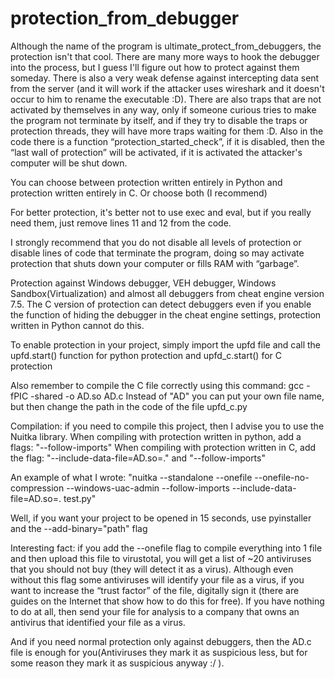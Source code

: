 # protection_from_debugger
Although the name of the program is ultimate_protect_from_debuggers, the protection isn't that cool. There are many more ways to hook the debugger into the process, but I guess I'll figure out how to protect against them someday. There is also a very weak defense against intercepting data sent from the server (and it will work if the attacker uses wireshark and it doesn't occur to him to rename the executable :D). There are also traps that are not activated by themselves in any way, only if someone curious tries to make the program not terminate by itself, and if they try to disable the traps or protection threads, they will have more traps waiting for them :D. Also in the code there is a function “protection_started_check”, if it is disabled, then the “last wall of protection” will be activated, if it is activated the attacker's computer will be shut down.

You can choose between protection written entirely in Python and protection written entirely in C.
Or choose both (I recommend)

For better protection, it's better not to use exec and eval, but if you really need them, just remove lines 11 and 12 from the code.

I strongly recommend that you do not disable all levels of protection or disable lines of code that terminate the program, 
doing so may activate protection that shuts down your computer or fills RAM with “garbage”.

Protection against Windows debugger, VEH debugger, Windows Sandbox(Virtualization) and almost all debuggers from cheat engine version 7.5.
The C version of protection can detect debuggers even if you enable the function of hiding the debugger in the cheat engine settings, 
protection written in Python cannot do this.

To enable protection in your project, simply import the upfd file and call the upfd.start() function for python protection
and upfd_c.start() for C protection

Also remember to compile the C file correctly using this command: gcc -fPIC -shared -o AD.so AD.c
Instead of "AD" you can put your own file name, but then change the path in the code of the file upfd_с.py

Compilation: if you need to compile this project, then I advise you to use the Nuitka library. 
When compiling with protection written in python, add a flags: "--follow-imports"
When compiling with protection written in C, add the flag: "--include-data-file=AD.so=." and "--follow-imports"

An example of what I wrote: "nuitka --standalone --onefile --onefile-no-compression --windows-uac-admin --follow-imports --include-data-file=AD.so=. test.py"

Well, if you want your project to be opened in 15 seconds, use pyinstaller and the --add-binary="path" flag

Interesting fact: if you add the --onefile flag to compile everything 
into 1 file and then upload this file to virustotal, 
you will get a list of ~20 antiviruses that you should not buy (they will detect it as a virus). 
Although even without this flag some antiviruses will identify your file as a virus, if you want to increase the “trust factor” of the file, digitally sign it (there are guides on the Internet that show how to do this for free).
If you have nothing to do at all, then send your file for analysis to a company that owns an antivirus that identified your file as a virus.

And if you need normal protection only against debuggers, then the AD.c file is enough for you(Antiviruses they mark it as suspicious less, but for some reason they mark it as suspicious anyway :/  ).
